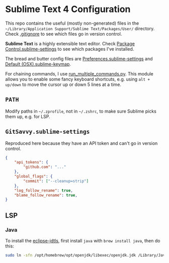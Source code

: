 # Sublime Text 4 Configuration

This repo contains the useful (mostly non-generated) files in the `~/Library/Application Support/Sublime Text/Packages/User/` directory. Check [.gitignore](.gitignore) to see which files go in version control.

**Sublime Text** is a highly extensible text editor. Check [Package Control.sublime-settings](Package%20Control.sublime-settings) to see which packages I've installed.

The bread and butter config files are [Preferences.sublime-settings](Preferences.sublime-settings) and [Default (OSX).sublime-keymap](<Default%20(OSX).sublime-keymap>).

For chaining commands, I use [run_multiple_commands.py](run_multiple_commands.py). This module allows you to enable some fancy keyboard shortcuts, e.g. using `alt + up/down` to move the cursor up or down 5 lines at a time.

## `PATH`

Modify paths in `~/.zprofile`, not in `~/.zshrc`, to make sure Sublime picks them up, e.g. for LSP.

## `GitSavvy.sublime-settings`

Reproduced here because they have an API token and can't go in version control.

```json
{
    "api_tokens": {
        "github.com": "..."
    },
    "global_flags": {
        "commit": ["--cleanup=strip"]
    },
    "log_follow_rename": true,
    "blame_follow_rename": true,
}
```

## LSP

### Java

To install the [eclipse-jdtls](https://github.com/sublimelsp/LSP-jdtls), first install `java` with `brew install java`, then do this:

```sh
sudo ln -sfn /opt/homebrew/opt/openjdk/libexec/openjdk.jdk /Library/Java/JavaVirtualMachines/openjdk.jdk
```

